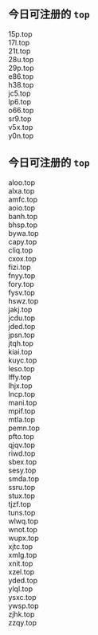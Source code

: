 
## 今日可注册的 `top`
>
15p.top   
17l.top   
21t.top   
28u.top   
29p.top   
e86.top   
h38.top   
jc5.top   
lp6.top   
o66.top   
sr9.top   
v5x.top   
y0n.top   


## 今日可注册的 `top`
>
aloo.top   
alxa.top   
amfc.top   
aoio.top   
banh.top   
bhsp.top   
bywa.top   
capy.top   
cliq.top   
cxox.top   
fizi.top   
fnyy.top   
fory.top   
fysv.top   
hswz.top   
jakj.top   
jcdu.top   
jded.top   
jpsn.top   
jtqh.top   
kiai.top   
kuyc.top   
leso.top   
lffy.top   
lhjx.top   
lncp.top   
mani.top   
mpif.top   
mtla.top   
pemn.top   
pfto.top   
qjqv.top   
riwd.top   
sbex.top   
sesy.top   
smda.top   
ssru.top   
stux.top   
tjzf.top   
tuns.top   
wlwq.top   
wnot.top   
wupx.top   
xjtc.top   
xmlg.top   
xnit.top   
xzel.top   
yded.top   
ylql.top   
ysxc.top   
ywsp.top   
zjhk.top   
zzqy.top   

